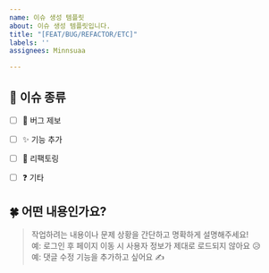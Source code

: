 ```yaml
---
name: 이슈 생성 템플릿
about: 이슈 생성 템플릿입니다.
title: "[FEAT/BUG/REFACTOR/ETC]"
labels: ''
assignees: Minnsuaa

---
```


## 📌 이슈 종류

- [ ] 🐞 버그 제보
- [ ] ✨ 기능 추가
- [ ] 🧹 리팩토링
- [ ] ❓ 기타



## 🍀 어떤 내용인가요?

> 작업하려는 내용이나 문제 상황을 간단하고 명확하게 설명해주세요!  
> 예: 로그인 후 페이지 이동 시 사용자 정보가 제대로 로드되지 않아요 😥  
> 예: 댓글 수정 기능을 추가하고 싶어요 ✍️
